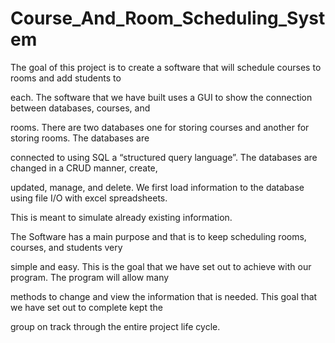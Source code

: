 # Course_And_Room_Scheduling_System


The goal of this project is to create a software that will schedule courses to rooms and add students to 

each. The software that we have built uses a GUI to show the connection between databases, courses, and 

rooms. There are two databases one for storing courses and another for storing rooms. The databases are 

connected to using SQL a “structured query language”. The databases are changed in a CRUD manner, create, 

updated, manage, and delete. We first load information to the database using file I/O with excel spreadsheets. 

This is meant to simulate already existing information.


The Software has a main purpose and that is to keep scheduling rooms, courses, and students very 

simple and easy. This is the goal that we have set out to achieve with our program. The program will allow many 

methods to change and view the information that is needed. This goal that we have set out to complete kept the

group on track through the entire project life cycle.

